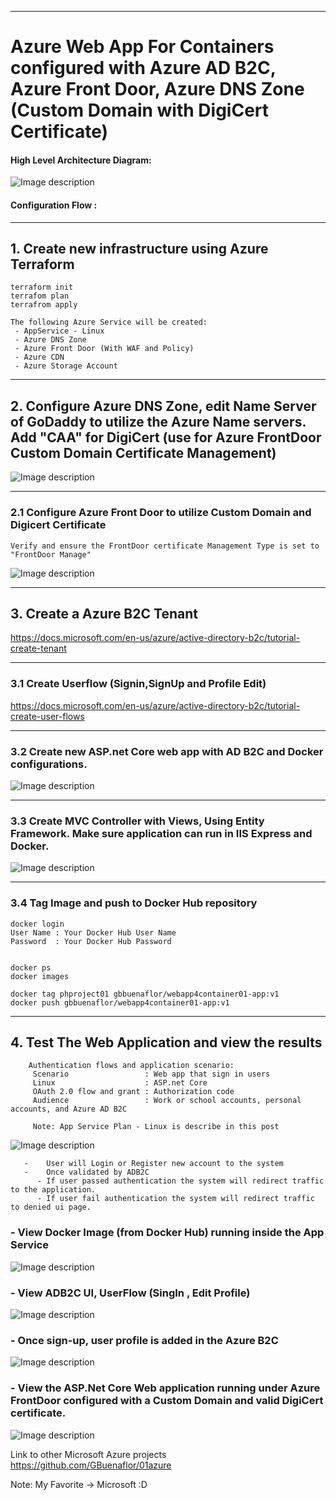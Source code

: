 ----------------------------------------------------------
# Azure Web App For Containers configured with Azure AD B2C, Azure Front Door, Azure DNS Zone (Custom Domain with DigiCert Certificate)


#### High Level Architecture Diagram:


![Image description](https://github.com/GBuenaflor/01azure-appservices-webapp4container-b2c/blob/master/Images/GB-WebAppForContainer01.png)


#### Configuration Flow :

------------------------------------------------------------------------------
## 1. Create new infrastructure using Azure Terraform

```
terraform init
terrafom plan
terrafrom apply

The following Azure Service will be created:
 - AppService - Linux
 - Azure DNS Zone
 - Azure Front Door (With WAF and Policy)
 - Azure CDN
 - Azure Storage Account 
``` 
------------------------------------------------------------------------------
## 2. Configure Azure DNS Zone, edit Name Server of GoDaddy to utilize the Azure Name servers. Add "CAA" for DigiCert (use for Azure FrontDoor Custom Domain Certificate Management)
	 
![Image description](https://github.com/GBuenaflor/01azure-appservices-webapp4container-b2c/blob/master/Images/GB-WebAppForContainer02.png)


------------------------------------------------------------------------------
### 2.1 Configure Azure Front Door to utilize Custom Domain and Digicert Certificate

    Verify and ensure the FrontDoor certificate Management Type is set to "FrontDoor Manage"

![Image description](https://github.com/GBuenaflor/01azure-appservices-webapp4container-b2c/blob/master/Images/GB-WebAppForContainer03.png)


------------------------------------------------------------------------------
## 3. Create a Azure B2C Tenant

https://docs.microsoft.com/en-us/azure/active-directory-b2c/tutorial-create-tenant

-----------------------------------------------------------------------------
### 3.1 Create Userflow (Signin,SignUp and Profile Edit) 

https://docs.microsoft.com/en-us/azure/active-directory-b2c/tutorial-create-user-flows
 
------------------------------------------------------------------------------
### 3.2 Create new  ASP.net Core web app with AD B2C and Docker configurations.

![Image description](https://github.com/GBuenaflor/01azure-appservices-webapp4container-b2c/blob/master/Images/GB-WebAppForContainer04.png)
		
------------------------------------------------------------------------------
### 3.3 Create MVC Controller with Views, Using Entity Framework. Make sure application can run in IIS Express and Docker.

![Image description](https://github.com/GBuenaflor/01azure-appservices-webapp4container-b2c/blob/master/Images/GB-WebAppForContainer05.png)


------------------------------------------------------------------------------
### 3.4 Tag Image and push to Docker Hub repository

```
docker login
User Name : Your Docker Hub User Name	
Password  : Your Docker Hub Password
	

docker ps
docker images  

docker tag phproject01 gbbuenaflor/webapp4container01-app:v1
docker push gbbuenaflor/webapp4container01-app:v1
```
  
------------------------------------------------------------------------------
## 4. Test The Web Application and view the results

```
    Authentication flows and application scenario:
     Scenario                 : Web app that sign in users
     Linux                    : ASP.net Core
     OAuth 2.0 flow and grant : Authorization code
     Audience                 : Work or school accounts, personal accounts, and Azure AD B2C

     Note: App Service Plan - Linux is describe in this post
```

![Image description](https://github.com/GBuenaflor/01azure-appservices-webapp4container-b2c/blob/master/Images/GB-WebAppForContainer06.png)


```
   -	User will Login or Register new account to the system
   -	Once validated by ADB2C
      -	If user passed authentication the system will redirect traffic to the application.
      -	If user fail authentication the system will redirect traffic to denied ui page.
```

 
### -  View Docker Image (from Docker Hub) running inside the App Service


![Image description](https://github.com/GBuenaflor/01azure-appservices-webapp4container-b2c/blob/master/Images/GB-WebAppForContainer09.png)


 
### -  View ADB2C UI, UserFlow (SingIn , Edit Profile)


![Image description](https://github.com/GBuenaflor/01azure-appservices-webapp4container-b2c/blob/master/Images/GB-WebAppForContainer07.png)



### -  Once sign-up, user profile is added in the Azure B2C


![Image description](https://github.com/GBuenaflor/01azure-appservices-webapp4container-b2c/blob/master/Images/GB-WebAppForContainer10.png)



### -  View the ASP.Net Core Web application running under Azure FrontDoor configured with a Custom Domain and valid DigiCert certificate.


![Image description](https://github.com/GBuenaflor/01azure-appservices-webapp4container-b2c/blob/master/Images/GB-WebAppForContainer08.png)

 


 
Link to other Microsoft Azure projects
https://github.com/GBuenaflor/01azure
 


Note: My Favorite -> Microsoft :D
